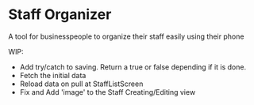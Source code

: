 # Staff Organizer

A tool for businesspeople to organize their staff easily using their phone

WIP:
- Add try/catch to saving. Return a true or false depending if it is done.
- Fetch the initial data
- Reload data on pull at StaffListScreen
- Fix and Add 'image' to the Staff Creating/Editing view